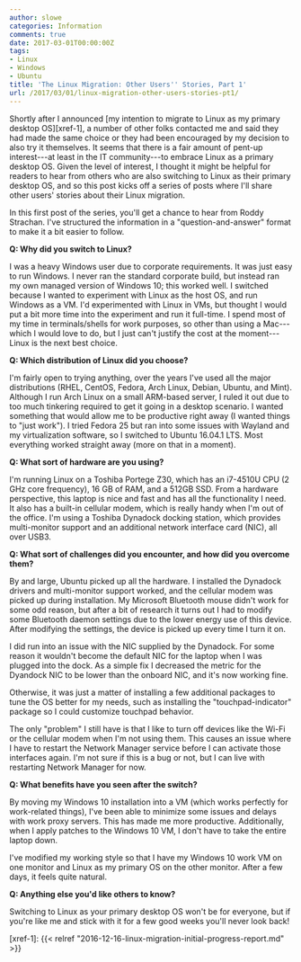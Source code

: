 ```yaml
---
author: slowe
categories: Information
comments: true
date: 2017-03-01T00:00:00Z
tags:
- Linux
- Windows
- Ubuntu
title: 'The Linux Migration: Other Users'' Stories, Part 1'
url: /2017/03/01/linux-migration-other-users-stories-pt1/
---
```


Shortly after I announced [my intention to migrate to Linux as my primary desktop OS][xref-1], a number of other folks contacted me and said they had made the same choice or they had been encouraged by my decision to also try it themselves. It seems that there is a fair amount of pent-up interest---at least in the IT community---to embrace Linux as a primary desktop OS. Given the level of interest, I thought it might be helpful for readers to hear from others who are also switching to Linux as their primary desktop OS, and so this post kicks off a series of posts where I'll share other users' stories about their Linux migration.

In this first post of the series, you'll get a chance to hear from Roddy Strachan. I've structured the information in a "question-and-answer" format to make it a bit easier to follow.

**Q: Why did you switch to Linux?**

I was a heavy Windows user due to corporate requirements. It was just easy to run Windows.  I never ran the standard corporate build, but instead ran my own managed version of Windows 10; this worked well. I switched because I wanted to experiment with Linux as the host OS, and run Windows as a VM. I'd experimented with Linux in VMs, but thought I would put a bit more time into the experiment and run it full-time. I spend most of my time in terminals/shells for work purposes, so other than using a Mac---which I would love to do, but I just can't justify the cost at the moment---Linux is the next best choice.

**Q: Which distribution of Linux did you choose?**

I'm fairly open to trying anything, over the years I've used all the major distributions (RHEL, CentOS, Fedora, Arch Linux, Debian, Ubuntu, and Mint). Although I run Arch Linux on a small ARM-based server, I ruled it out due to too much tinkering required to get it going in a desktop scenario. I wanted something that would allow me to be productive right away (I wanted things to "just work"). I tried Fedora 25 but ran into some issues with Wayland and my virtualization software, so I switched to Ubuntu 16.04.1 LTS. Most everything worked straight away (more on that in a moment).

**Q: What sort of hardware are you using?**

I'm running Linux on a Toshiba Portege Z30, which has an i7-4510U CPU (2 GHz core frequency), 16 GB of RAM, and a 512GB SSD. From a hardware perspective, this laptop is nice and fast and has all the functionality I need. It also has a built-in cellular modem, which is really handy when I'm out of the office. I'm using a Toshiba Dynadock docking station, which provides multi-monitor support and an additional network interface card (NIC), all over USB3.

**Q: What sort of challenges did you encounter, and how did you overcome them?**

By and large, Ubuntu picked up all the hardware. I installed the Dynadock drivers and multi-monitor support worked, and the cellular modem was picked up during installation. My Microsoft Bluetooth mouse didn't work for some odd reason, but after a bit of research it turns out I had to modify some Bluetooth daemon settings due to the lower energy use of this device. After modifying the settings, the device is picked up every time I turn it on.

I did run into an issue with the NIC supplied by the Dynadock. For some reason it wouldn't become the default NIC for the laptop when I was plugged into the dock. As a simple fix I decreased the metric for the Dyandock NIC to be lower than the onboard NIC, and it's now working fine.

Otherwise, it was just a matter of installing a few additional packages to tune the OS better for my needs, such as installing the "touchpad-indicator" package so I could customize touchpad behavior.

The only "problem" I still have is that I like to turn off devices like the  Wi-Fi or the cellular modem when I'm not using them. This causes an issue where I have to restart the Network Manager service before I can activate those interfaces again. I'm not sure if this is a bug or not, but I can live with restarting Network Manager for now.

**Q: What benefits have you seen after the switch?**

By moving my Windows 10 installation into a VM (which works perfectly for work-related things), I've been able to minimize some issues and delays with work proxy servers. This has made me more productive. Additionally, when I apply patches to the Windows 10 VM, I don't have to take the entire laptop down.

I've modified my working style so that I have my Windows 10 work VM on one monitor and Linux as my primary OS on the other monitor. After a few days, it feels quite natural.

**Q: Anything else you'd like others to know?**

Switching to Linux as your primary desktop OS won't be for everyone, but if you're like me and stick with it for a few good weeks you'll never look back!

[xref-1]: {{< relref "2016-12-16-linux-migration-initial-progress-report.md" >}}
